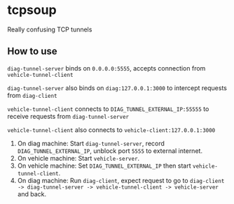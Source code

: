 # tcpsoup
Really confusing TCP tunnels

## How to use

`diag-tunnel-server` binds on `0.0.0.0:5555`, accepts connection from `vehicle-tunnel-client`

`diag-tunnel-server` also binds on `diag:127.0.0.1:3000` to intercept requests from `diag-client`

`vehicle-tunnel-client` connects to `DIAG_TUNNEL_EXTERNAL_IP:55555` to receive requests from `diag-tunnel-server`

`vehicle-tunnel-client` also connects to `vehicle-client:127.0.0.1:3000`

1. On diag machine: Start `diag-tunnel-server`, record `DIAG_TUNNEL_EXTERNAL_IP`, unblock port `5555` to external internet.
2. On vehicle machine: Start `vehicle-server`.
3. On vehicle machine: Set `DIAG_TUNNEL_EXTERNAL_IP` then start `vehicle-tunnel-client`.
4. On diag machine: Run `diag-client`, expect request to go to `diag-client -> diag-tunnel-server -> vehicle-tunnel-client -> vehicle-server` and back.
